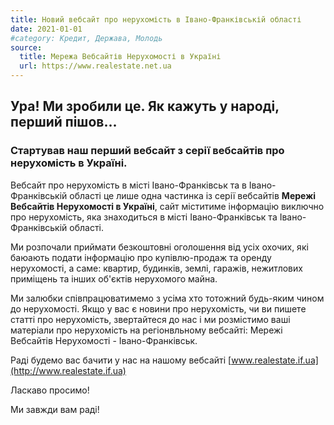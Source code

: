 ```yaml
---
title: Новий вебсайт про нерухомість в Івано-Франківській області
date: 2021-01-01
#category: Кредит, Держава, Молодь
source:
  title: Мережа Вебсайтів Нерухомості в Україні
  url: https://www.realestate.net.ua
---
```


## Ура! Ми зробили це. Як кажуть у народі, перший пішов...

### Стартував наш перший вебсайт з серії вебсайтів про нерухомість в Україні.

Вебсайт про нерухомість в місті Івано-Франківськ та в Івано-Франківській області це лише одна частинка із серії вебсайтів **Мережі Вебсайтів Нерухомості в Україні**, сайт міститиме інформацію виключно про нерухомість, яка знаходиться в місті Івано-Франківськ та Івано-Франківській області.

Ми розпочали приймати безкоштовні оголошення від усіх охочих, які баюають подати інформацію про купівлю-продаж та оренду нерухомості, а саме: квартир, будинків, землі, гаражів, нежитлових приміщень та інших об'єктів нерухомого майна.

Ми залюбки співпрацюватимемо з усіма хто тотожний будь-яким чином до нерухомості. Якщо у вас є новини про нерухомість, чи ви пишете статті про нерухомість, звертайтеся до нас і ми розмістимо ваші матеріали про нерухомість на регіонвльному вебсайті: Мережі Вебсайтів Нерухомості - Івано-Франківськ.

Раді будемо вас бачити у нас на нашому вебсайті [www.realestate.if.ua](http://www.realestate.if.ua)

Ласкаво просимо!

Ми завжди вам раді!
